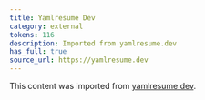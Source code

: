 ```yaml
---
title: Yamlresume Dev
category: external
tokens: 116
description: Imported from yamlresume.dev
has_full: true
source_url: https://yamlresume.dev
---
```


This content was imported from [yamlresume.dev](https://yamlresume.dev).
